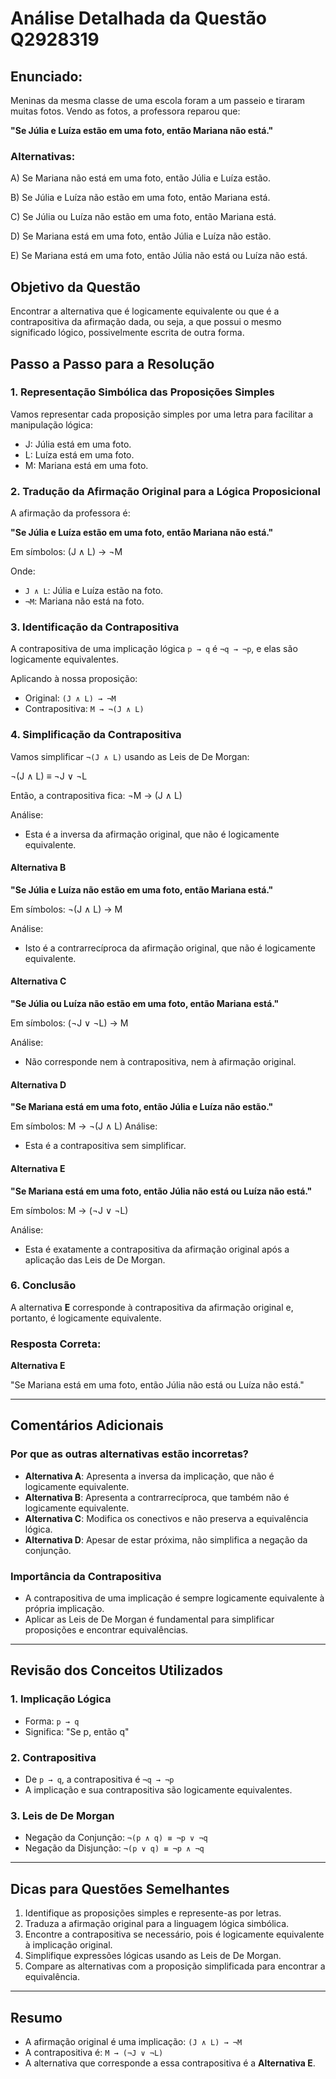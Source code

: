 # Análise Detalhada da Questão Q2928319

## Enunciado:
Meninas da mesma classe de uma escola foram a um passeio e tiraram muitas fotos. Vendo as fotos, a professora reparou que:

**"Se Júlia e Luíza estão em uma foto, então Mariana não está."**

### Alternativas:
A) Se Mariana não está em uma foto, então Júlia e Luíza estão.

B) Se Júlia e Luíza não estão em uma foto, então Mariana está.

C) Se Júlia ou Luíza não estão em uma foto, então Mariana está.

D) Se Mariana está em uma foto, então Júlia e Luíza não estão.

E) Se Mariana está em uma foto, então Júlia não está ou Luíza não está.

## Objetivo da Questão
Encontrar a alternativa que é logicamente equivalente ou que é a contrapositiva da afirmação dada, ou seja, a que possui o mesmo significado lógico, possivelmente escrita de outra forma.

## Passo a Passo para a Resolução

### 1. Representação Simbólica das Proposições Simples
Vamos representar cada proposição simples por uma letra para facilitar a manipulação lógica:

- J: Júlia está em uma foto.
- L: Luíza está em uma foto.
- M: Mariana está em uma foto.

### 2. Tradução da Afirmação Original para a Lógica Proposicional
A afirmação da professora é:

**"Se Júlia e Luíza estão em uma foto, então Mariana não está."**

Em símbolos: (J ∧ L) → ¬M

Onde:
- `J ∧ L`: Júlia e Luíza estão na foto.
- `¬M`: Mariana não está na foto.

### 3. Identificação da Contrapositiva
A contrapositiva de uma implicação lógica `p → q` é `¬q → ¬p`, e elas são logicamente equivalentes.

Aplicando à nossa proposição:

- Original: `(J ∧ L) → ¬M`
- Contrapositiva: `M → ¬(J ∧ L)`

### 4. Simplificação da Contrapositiva
Vamos simplificar `¬(J ∧ L)` usando as Leis de De Morgan:

¬(J ∧ L) ≡ ¬J ∨ ¬L

Então, a contrapositiva fica:
¬M → (J ∧ L)

Análise:
- Esta é a inversa da afirmação original, que não é logicamente equivalente.

#### Alternativa B
**"Se Júlia e Luíza não estão em uma foto, então Mariana está."**

Em símbolos: ¬(J ∧ L) → M

Análise:
- Isto é a contrarrecíproca da afirmação original, que não é logicamente equivalente.

#### Alternativa C
**"Se Júlia ou Luíza não estão em uma foto, então Mariana está."**

Em símbolos: (¬J ∨ ¬L) → M

Análise:
- Não corresponde nem à contrapositiva, nem à afirmação original.

#### Alternativa D
**"Se Mariana está em uma foto, então Júlia e Luíza não estão."**

Em símbolos: M → ¬(J ∧ L)
Análise:
- Esta é a contrapositiva sem simplificar.

#### Alternativa E
**"Se Mariana está em uma foto, então Júlia não está ou Luíza não está."**

Em símbolos: M → (¬J ∨ ¬L)

Análise:
- Esta é exatamente a contrapositiva da afirmação original após a aplicação das Leis de De Morgan.

### 6. Conclusão
A alternativa **E** corresponde à contrapositiva da afirmação original e, portanto, é logicamente equivalente.

### Resposta Correta:
**Alternativa E**

"Se Mariana está em uma foto, então Júlia não está ou Luíza não está."

---

## Comentários Adicionais
### Por que as outras alternativas estão incorretas?

- **Alternativa A**: Apresenta a inversa da implicação, que não é logicamente equivalente.
- **Alternativa B**: Apresenta a contrarrecíproca, que também não é logicamente equivalente.
- **Alternativa C**: Modifica os conectivos e não preserva a equivalência lógica.
- **Alternativa D**: Apesar de estar próxima, não simplifica a negação da conjunção.

### Importância da Contrapositiva
- A contrapositiva de uma implicação é sempre logicamente equivalente à própria implicação.
- Aplicar as Leis de De Morgan é fundamental para simplificar proposições e encontrar equivalências.

---

## Revisão dos Conceitos Utilizados

### 1. Implicação Lógica
- Forma: `p → q`
- Significa: "Se p, então q"

### 2. Contrapositiva
- De `p → q`, a contrapositiva é `¬q → ¬p`
- A implicação e sua contrapositiva são logicamente equivalentes.

### 3. Leis de De Morgan
- Negação da Conjunção: `¬(p ∧ q) ≡ ¬p ∨ ¬q`
- Negação da Disjunção: `¬(p ∨ q) ≡ ¬p ∧ ¬q`

---

## Dicas para Questões Semelhantes
1. Identifique as proposições simples e represente-as por letras.
2. Traduza a afirmação original para a linguagem lógica simbólica.
3. Encontre a contrapositiva se necessário, pois é logicamente equivalente à implicação original.
4. Simplifique expressões lógicas usando as Leis de De Morgan.
5. Compare as alternativas com a proposição simplificada para encontrar a equivalência.

---

## Resumo
- A afirmação original é uma implicação: `(J ∧ L) → ¬M`
- A contrapositiva é: `M → (¬J ∨ ¬L)`
- A alternativa que corresponde a essa contrapositiva é a **Alternativa E**.

